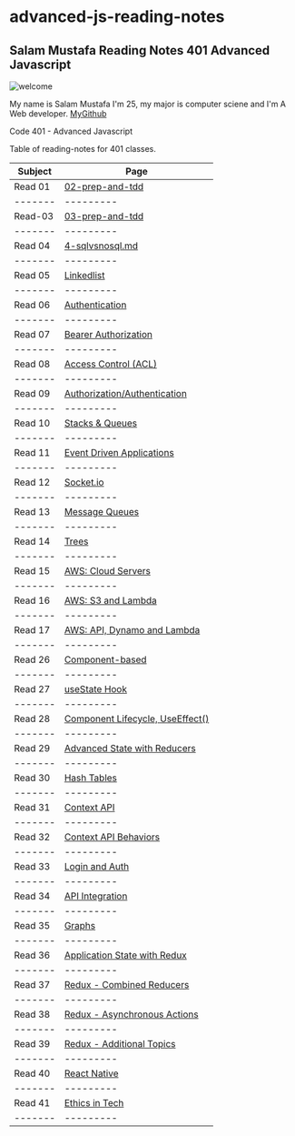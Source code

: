 # advanced-js-reading-notes


## Salam Mustafa Reading Notes 401 Advanced Javascript 

![welcome](https://camo.githubusercontent.com/8e714733b26c7e394b60449b0362360ce2b1bebf0d53780d734bd8471fef58c4/68747470733a2f2f7468756d62732e647265616d7374696d652e636f6d2f622f7275737469632d77656c636f6d652d7369676e2d7265642d666c6f7765722d68616e67696e672d646973747265737365642d616e74697175652d677265656e2d646f6f722d7765617468657265642d726f73652d6275642d7465616c2d626c75652d776f6f64656e2d66656e63652d34333931353437352e6a7067)

My name is Salam Mustafa I'm 25, my major is computer sciene and I'm A Web developer. [MyGithub](https://github.com/salammustafa728)




Code 401 - Advanced Javascript 

Table of reading-notes for 401 classes.

| Subject  |	Page|
|----- | ----   |
| Read 01  |	[02-prep-and-tdd](https://salammustafa728.github.io/advanced-js-reading-notes/401-javascript-reading/02-prep-and-tdd.html)|
|-------   |	---------|
|Read-03 |	[03-prep-and-tdd](https://salammustafa728.github.io/advanced-js-reading-notes/401-javascript-reading/03-prep-and-tdd.html)|
|------- 	|---------|
| Read 04 |	[4-sqlvsnosql.md](https://salammustafa728.github.io/advanced-js-reading-notes/401-javascript-reading/04-sqlvsnosql.html) | 
|------- 	|---------|
|Read 05 | [Linkedlist](https://salammustafa728.github.io/advanced-js-reading-notes/401-javascript-reading/05-linkedList.html)	|
|------- 	|---------|
| Read 06 |	 [Authentication](https://salammustafa728.github.io/advanced-js-reading-notes/401-javascript-reading/06-Authentication.html)  |
|------- 	|---------|
| Read 07 |	 [Bearer Authorization](https://salammustafa728.github.io/advanced-js-reading-notes/401-javascript-reading/07-Bearer-Authorization.html)  |
|------- 	|---------|
| Read 08 |	 [Access Control (ACL) ](https://salammustafa728.github.io/advanced-js-reading-notes/401-javascript-reading/08-Access-Control.html)  |
|------- 	|---------|
| Read 09 |	 [Authorization/Authentication ](https://salammustafa728.github.io/advanced-js-reading-notes/401-javascript-reading/09-Authorization-Authentication.html) |
|------- 	|---------|
| Read 10 |	 [Stacks & Queues](https://salammustafa728.github.io/advanced-js-reading-notes/401-javascript-reading/10-Stacks-Queues.html) |
|------- 	|---------|
| Read 11 |	 [ Event Driven Applications](https://salammustafa728.github.io/advanced-js-reading-notes/401-javascript-reading/11-Event-Driven-Applications.html) |
|------- 	|---------|
| Read 12 |	 [Socket.io](https://salammustafa728.github.io/advanced-js-reading-notes/401-javascript-reading/12-Socket.io.html) |
|------- 	|---------|
| Read 13 |	 [Message Queues](https://salammustafa728.github.io/advanced-js-reading-notes/401-javascript-reading/13-Message-Queues.html) |
|------- 	|---------|
| Read 14 |	 [Trees](https://salammustafa728.github.io/advanced-js-reading-notes/401-javascript-reading/14-Trees.html) |
|------- 	|---------|
| Read 15 |	 [AWS: Cloud Servers](https://salammustafa728.github.io/advanced-js-reading-notes/401-javascript-reading/15-AWS-Cloud-Servers.html) |
|------- 	|---------|
| Read 16 |	 [AWS: S3 and Lambda](https://salammustafa728.github.io/advanced-js-reading-notes/401-javascript-reading/16-AWS-S3-and-Lambda.html) |
|------- 	|---------|
| Read 17 |	 [AWS: API, Dynamo and Lambda](https://salammustafa728.github.io/advanced-js-reading-notes/401-javascript-reading/17-AWS-API-Dynamo-and-Lambda.html) |
|------- 	|---------|
| Read 26 |	 [Component-based](https://salammustafa728.github.io/advanced-js-reading-notes/401-javascript-reading/26-Component-Based-ui) |
|------- 	|---------|
| Read 27 |	 [useState Hook](https://salammustafa728.github.io/advanced-js-reading-notes/401-javascript-reading/27-useState-Hooks) |
|------- 	|---------|
| Read 28 |	 [Component Lifecycle, UseEffect()](https://salammustafa728.github.io/advanced-js-reading-notes/401-javascript-reading/28-Component-Lifecycle-useEffect) |
|------- 	|---------|
| Read 29 |	 [Advanced State with Reducers](https://salammustafa728.github.io/advanced-js-reading-notes/401-javascript-reading/29-Advanced-State-with-Reducers.html) |
|------- 	|---------|
| Read 30 |	 [Hash Tables](https://salammustafa728.github.io/advanced-js-reading-notes/401-javascript-reading/30-Hash-Tables.html) |
|------- 	|---------|
| Read 31 |	 [Context API](https://salammustafa728.github.io/advanced-js-reading-notes/401-javascript-reading/31-Context-API.html) |
|------- 	|---------|
| Read 32 |	 [Context API Behaviors](https://salammustafa728.github.io/advanced-js-reading-notes/401-javascript-reading/32-Context-API-Behaviors.html) |
|------- 	|---------|
| Read 33 |	 [Login and Auth](https://salammustafa728.github.io/advanced-js-reading-notes/401-javascript-reading/33-login-and-auth.html) |
|------- 	|---------|
| Read 34 |	 [API Integration](https://salammustafa728.github.io/advanced-js-reading-notes/401-javascript-reading/34-API-Integration.html) |
|------- 	|---------|
| Read 35 |	 [Graphs](https://salammustafa728.github.io/advanced-js-reading-notes/401-javascript-reading/35-Graphs.html) |
|------- 	|---------|
| Read 36 |	 [Application State with Redux](https://salammustafa728.github.io/advanced-js-reading-notes/401-javascript-reading/36-Application-State-with-Redux.html) |
|------- 	|---------|
| Read 37 |	 [Redux - Combined Reducers](https://salammustafa728.github.io/advanced-js-reading-notes/401-javascript-reading/37-Redux-Combined-Reducers.html) |
|------- 	|---------|
| Read 38 |	 [Redux - Asynchronous Actions](https://salammustafa728.github.io/advanced-js-reading-notes/401-javascript-reading/38-Redux-Asynchronous-Actions.html) |
|------- 	|---------|
| Read 39 |	 [Redux - Additional Topics](https://salammustafa728.github.io/advanced-js-reading-notes/401-javascript-reading/39-Redux-Additional-Topics.html) |
|------- 	|---------|
| Read 40 |	 [React Native](https://salammustafa728.github.io/advanced-js-reading-notes/401-javascript-reading/40-React-Native.html) |
|------- 	|---------|
| Read 41 |	 [Ethics in Tech](https://salammustafa728.github.io/advanced-js-reading-notes/401-javascript-reading/41-Ethics-in-Tech.html) |
|------- 	|---------|